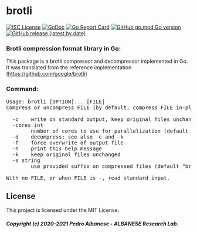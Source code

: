 # brotli
[![ISC License](http://img.shields.io/badge/license-MIT-blue.svg)](https://github.com/pedroalbanese/brotli/blob/master/LICENSE) 
[![GoDoc](https://godoc.org/github.com/pedroalbanese/brotli?status.png)](http://godoc.org/github.com/pedroalbanese/brotli)
[![Go Report Card](https://goreportcard.com/badge/github.com/pedroalbanese/brotli)](https://goreportcard.com/report/github.com/pedroalbanese/brotli)
[![GitHub go.mod Go version](https://img.shields.io/github/go-mod/go-version/pedroalbanese/brotli)](https://golang.org)
[![GitHub release (latest by date)](https://img.shields.io/github/v/release/pedroalbanese/brotli)](https://github.com/pedroalbanese/brotli/releases)
### Brotli compression format library in Go:
This package is a brotli compressor and decompressor implemented in Go.
It was translated from the reference implementation (https://github.com/google/brotli)

### Command:
<pre>Usage: brotli [OPTION]... [FILE]
Compress or uncompress FILE (by default, compress FILE in-place).

  -c    write on standard output, keep original files unchanged
  -cores int
        number of cores to use for parallelization (default 1)
  -d    decompress; see also -c and -k
  -f    force overwrite of output file
  -h    print this help message
  -k    keep original files unchanged
  -s string
        use provided suffix on compressed files (default "br")

With no FILE, or when FILE is -, read standard input.</pre>

## License

This project is licensed under the MIT License.

##### Copyright (c) 2020-2021 Pedro Albanese - ALBANESE Research Lab.
